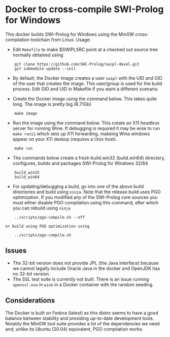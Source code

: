 # Docker to cross-compile SWI-Prolog for Windows

This  docker  builds   SWI-Prolog   for    Windows   using   the   MinGW
cross-compilation toolchain from Linux.  Usage:

  - Edit `Makefile` to make $SWIPLSRC point at a checked out source tree
    normally obtained using

```
	git clone https://github.com/SWI-Prolog/swipl-devel.git
	git submodule update --init
```

  - By default, the Docker image creates a user `swipl` with the UID and
    GID of the user that creates the image.  This user/group is used for
    the build process.  Edit GID and UID in Makefile if you want a
    different scenario.

  - Create the Docker image using the command below.  This takes quite
    long.  The image is pretty big (6.71Gb)

```
	make image
```

  - Run the image using the command below. This create an X11 _headless_
    server for running Wine.  If debugging is required it may be wise
    to run `make run11` which sets up X11 forwarding, makeing Wine
    windows appear on your X11 deskop (requires a Unix host).

```
	make run
```

  - The commands below create a fresh build.win32 (build.win64)
    directory, configures, builds and packages SWI-Prolog for
    Windows 32/64

```
	build_win32
	build_win64
```

  - For updating/debugging a build, go into one of the above
    build directories and build using `ninja`.  Note that the
    release build uses PGO optimization.  If you modified any
    of the SWI-Prolog core sources you must either disable
    PGO compilation using this command, after which you can
    rebuild using `ninja`

```
	../scripts/pgo-compile.sh --off
```

    or build using PGO optimization using

```
	../scripts/pgo-compile.sh
```

## Issues

  - The 32-bit version does not provide JPL (the Java
    interface) because we cannot legally include Oracle Java in
    the docker and OpenJDK has no 32-bit version.
  - The SSL test suite is currently not built.  There is an
    issue running `openssl.exe` in `wine` in a Docker container
    with the random seeding.

## Considerations

The Docker is built on Fedora (latest) as   this  distro seems to have a
good balance between stability  and   providing  up-to-date  development
tools. Notably the MinGW tool suite provides   a lot of the dependencies
we need and, unlike  its  Ubuntu   (20.04)  equivalent,  PGO compilation
works.
